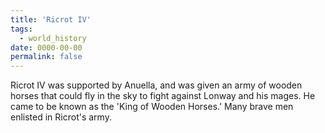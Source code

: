 ```yaml
---
title: 'Ricrot IV'
tags:
  - world_history
date: 0000-00-00
permalink: false
---
```

Ricrot IV was supported by Anuella, and was given an army of wooden horses that could fly in the sky to fight against Lonway and his mages. He came to be known as the 'King of Wooden Horses.' Many brave men enlisted in Ricrot's army.